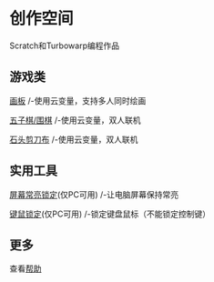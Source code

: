 # 创作空间
Scratch和Turbowarp编程作品  

## 游戏类
[画板](paint)   /-使用云变量，支持多人同时绘画  
  
[五子棋/围棋](boardgame)  /-使用云变量，双人联机

[石头剪刀布](rock-paper-scissors)  /-使用云变量，双人联机
  
## 实用工具
[屏幕常亮锁定](tools/wake-lock)(仅PC可用)  /-让电脑屏幕保持常亮   
  
[键鼠锁定](tools/screen-lock)(仅PC可用)  /-锁定键盘鼠标（不能锁定控制键）

## 更多
查看[帮助](https://surl.szysite.com/creative-help)  
    
